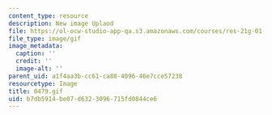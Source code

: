 ```yaml
---
content_type: resource
description: New image Uplaod
file: https://ol-ocw-studio-app-qa.s3.amazonaws.com/courses/res-21g-01-kana-spring-2010/b7db5914be07d6323096715fd0844ce6_0479.gif
file_type: image/gif
image_metadata:
  caption: ''
  credit: ''
  image-alt: ''
parent_uid: a1f4aa3b-cc61-ca88-4096-46e7cce57238
resourcetype: Image
title: 0479.gif
uid: b7db5914-be07-d632-3096-715fd0844ce6
---
```

